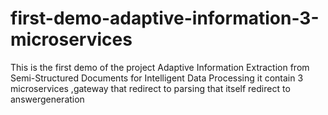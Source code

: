 # first-demo-adaptive-information-3-microservices
This is the first demo of the project    Adaptive Information Extraction from Semi-Structured Documents for Intelligent Data Processing it contain 3 microservices ,gateway that redirect to parsing that itself redirect to answergeneration 
